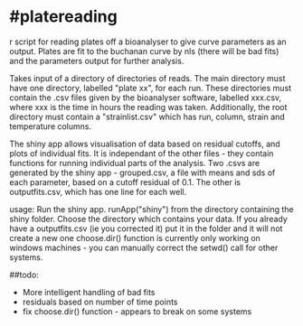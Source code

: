 #platereading
============

r script for reading plates off a bioanalyser to give curve parameters as an output.
Plates are fit to the buchanan curve by nls (there will be bad fits) and the parameters output for further analysis.

Takes input of a directory of directories of reads. The main directory must have one directory, labelled "plate xx", for each run. These directories must contain the .csv files given by the bioanalyser software, labelled xxx.csv, where xxx is the time in hours the reading was taken.
Additionally, the root directory must contain a "strainlist.csv" which has run, column, strain and temperature columns.

The shiny app allows visualisation of data based on residual cutoffs, and plots of individual fits. It is independant of the other files - they contain functions for running individual parts of the analysis.
Two .csvs are generated by the shiny app - grouped.csv, a file with means and sds of each parameter, based on a cutoff residual of 0.1. The other is outputfits.csv, which has one line for each well.

usage:
Run the shiny app. runApp("shiny") from the directory containing the shiny folder. Choose the directory which contains your data. If you already have a outputfits.csv (ie you corrected it) put it in the folder and it will not create a new one
choose.dir() function is currently only working on windows machines - you can manually correct the setwd() call for other systems. 

##todo:
* More intelligent handling of bad fits
* residuals based on number of time points
* fix choose.dir() function - appears to break on some systems

